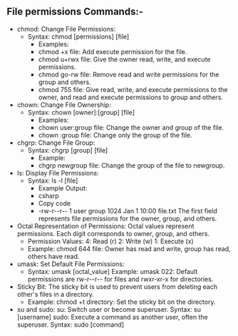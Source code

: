 ## File permissions Commands:-
* chmod: Change File Permissions:
   * Syntax: chmod [permissions] [file]
     - Examples:
      * chmod +x file: Add execute permission for the file.
      * chmod u+rwx file: Give the owner read, write, and execute permissions.
      * chmod go-rw file: Remove read and write permissions for the group and others.
      * chmod 755 file: Give read, write, and execute permissions to the owner, and read and execute permissions to group and others.
* chown: Change File Ownership:
  * Syntax: chown [owner]:[group] [file]
     - Examples:
      * chown user:group file: Change the owner and group of the file.
      * chown :group file: Change only the group of the file.
* chgrp: Change File Group:
  * Syntax: chgrp [group] [file]
     - Example:
      * chgrp newgroup file: Change the group of the file to newgroup.
* ls: Display File Permissions:
  * Syntax: ls -l [file]
    - Example Output:
     * csharp
     * Copy code
     * -rw-r--r-- 1 user group 1024 Jan 1 10:00 file.txt
The first field represents file permissions for the owner, group, and others.
* Octal Representation of Permissions:
   Octal values represent permissions. Each digit corresponds to owner, group, and others.
   - Permission Values:
     4: Read (r)
     2: Write (w)
     1: Execute (x)
   - Example:
     chmod 644 file: Owner has read and write, group has read, others have read.
* umask: Set Default File Permissions:
  * Syntax: umask [octal_value]
    Example:
    umask 022: Default permissions are rw-r--r-- for files and rwxr-xr-x for directories.
* Sticky Bit:
   The sticky bit is used to prevent users from deleting each other's files in a directory.
  - Example:
     chmod +t directory: Set the sticky bit on the directory.
* su and sudo:
su: Switch user or become superuser.
Syntax: su [username]
sudo: Execute a command as another user, often the superuser.
Syntax: sudo [command]
